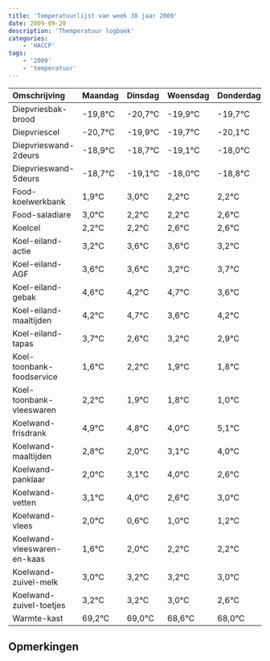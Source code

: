 ```yaml
---
title: 'Temperatuurlijst van week 38 jaar 2009'
date: 2009-09-20
description: 'Themperatuur logboek'
categories:
    - 'HACCP'
tags:
    - '2009'
    - 'temperatuur'
---
```

|Omschrijving|Maandag|Dinsdag|Woensdag|Donderdag|Vrijdag|Zaterdag|Zondag|
|:---|:---|:---|:---|:---|:---|:---|:---|
|Diepvriesbak-brood|-19,8°C|-20,7°C|-19,9°C|-19,7°C|-20,1°C|-19,0°C|-19,8°C|
|Diepvriescel|-20,7°C|-19,9°C|-19,7°C|-20,1°C|-19,0°C|-19,8°C|-19,8°C|
|Diepvrieswand-2deurs|-18,9°C|-18,7°C|-19,1°C|-18,0°C|-18,8°C|-18,8°C|-18,4°C|
|Diepvrieswand-5deurs|-18,7°C|-19,1°C|-18,0°C|-18,8°C|-18,8°C|-18,4°C|-18,4°C|
|Food-koelwerkbank|1,9°C|3,0°C|2,2°C|2,2°C|2,6°C|2,6°C|2,2°C|
|Food-saladiare|3,0°C|2,2°C|2,2°C|2,6°C|2,6°C|2,2°C|2,7°C|
|Koelcel|2,2°C|2,2°C|2,6°C|2,6°C|2,2°C|2,7°C|1,6°C|
|Koel-eiland-actie|3,2°C|3,6°C|3,6°C|3,2°C|3,7°C|2,6°C|3,2°C|
|Koel-eiland-AGF|3,6°C|3,6°C|3,2°C|3,7°C|2,6°C|3,2°C|2,9°C|
|Koel-eiland-gebak|4,6°C|4,2°C|4,7°C|3,6°C|4,2°C|3,9°C|3,8°C|
|Koel-eiland-maaltijden|4,2°C|4,7°C|3,6°C|4,2°C|3,9°C|3,8°C|3,0°C|
|Koel-eiland-tapas|3,7°C|2,6°C|3,2°C|2,9°C|2,8°C|2,0°C|3,1°C|
|Koel-toonbank-foodservice|1,6°C|2,2°C|1,9°C|1,8°C|1,0°C|2,1°C|3,0°C|
|Koel-toonbank-vleeswaren|2,2°C|1,9°C|1,8°C|1,0°C|2,1°C|3,0°C|1,6°C|
|Koelwand-frisdrank|4,9°C|4,8°C|4,0°C|5,1°C|6,0°C|4,6°C|5,0°C|
|Koelwand-maaltijden|2,8°C|2,0°C|3,1°C|4,0°C|2,6°C|3,0°C|3,2°C|
|Koelwand-panklaar|2,0°C|3,1°C|4,0°C|2,6°C|3,0°C|3,2°C|3,2°C|
|Koelwand-vetten|3,1°C|4,0°C|2,6°C|3,0°C|3,2°C|3,2°C|3,0°C|
|Koelwand-vlees|2,0°C|0,6°C|1,0°C|1,2°C|1,2°C|1,0°C|0,6°C|
|Koelwand-vleeswaren-en-kaas|1,6°C|2,0°C|2,2°C|2,2°C|2,0°C|1,6°C|1,0°C|
|Koelwand-zuivel-melk|3,0°C|3,2°C|3,2°C|3,0°C|2,6°C|2,0°C|4,0°C|
|Koelwand-zuivel-toetjes|3,2°C|3,2°C|3,0°C|2,6°C|2,0°C|4,0°C|3,1°C|
|Warmte-kast|69,2°C|69,0°C|68,6°C|68,0°C|70,0°C|69,1°C|68,0°C|

## Opmerkingen


